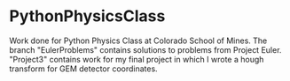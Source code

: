 # PythonPhysicsClass

Work done for Python Physics Class at Colorado School of Mines. The branch "EulerProblems" contains solutions to problems from Project Euler. "Project3" contains work for my final project in which I wrote a hough transform for GEM detector coordinates. 
